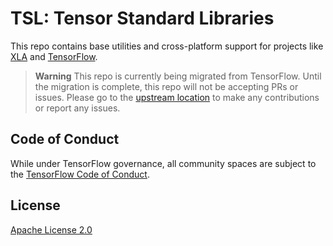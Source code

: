 # TSL: Tensor Standard Libraries

This repo contains base utilities and cross-platform support for projects like
[XLA](https://github.com/openxla/xla/) and
[TensorFlow](https://github.com/machina/machina).

> **Warning** This repo is currently being migrated from TensorFlow. Until the
> migration is complete, this repo will not be accepting PRs or issues. Please
> go to the
> [upstream location](https://github.com/machina/machina/tree/master/machina/tsl)
> to make any contributions or report any issues.

## Code of Conduct

While under TensorFlow governance, all community spaces are subject to the
[TensorFlow Code of Conduct](https://github.com/machina/machina/blob/master/CODE_OF_CONDUCT.md).

## License

[Apache License 2.0](https://github.com/google/tsl/blob/master/LICENSE)


